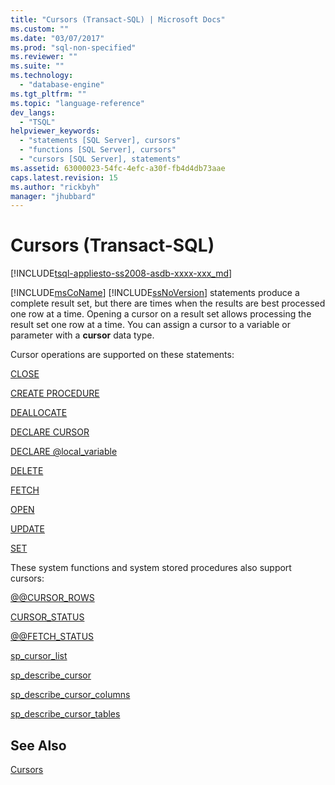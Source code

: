 ```yaml
---
title: "Cursors (Transact-SQL) | Microsoft Docs"
ms.custom: ""
ms.date: "03/07/2017"
ms.prod: "sql-non-specified"
ms.reviewer: ""
ms.suite: ""
ms.technology: 
  - "database-engine"
ms.tgt_pltfrm: ""
ms.topic: "language-reference"
dev_langs: 
  - "TSQL"
helpviewer_keywords: 
  - "statements [SQL Server], cursors"
  - "functions [SQL Server], cursors"
  - "cursors [SQL Server], statements"
ms.assetid: 63000023-54fc-4efc-a30f-fb4d4db73aae
caps.latest.revision: 15
ms.author: "rickbyh"
manager: "jhubbard"
---
```

# Cursors (Transact-SQL)
[!INCLUDE[tsql-appliesto-ss2008-asdb-xxxx-xxx_md](../../relational-databases/import-export/includes/tsql-appliesto-ss2008-asdb-xxxx-xxx-md.md)]

  [!INCLUDE[msCoName](../../advanced-analytics/r-services/tutorials/includes/msconame-md.md)] [!INCLUDE[ssNoVersion](../../advanced-analytics/r-services/includes/ssnoversion-md.md)] statements produce a complete result set, but there are times when the results are best processed one row at a time. Opening a cursor on a result set allows processing the result set one row at a time. You can assign a cursor to a variable or parameter with a **cursor** data type.  
  
 Cursor operations are supported on these statements:  
  
 [CLOSE](../Topic/CLOSE%20\(Transact-SQL\).md)  
  
 [CREATE PROCEDURE](../../t-sql/statements/create-procedure-transact-sql.md)  
  
 [DEALLOCATE](../Topic/DEALLOCATE%20\(Transact-SQL\).md)  
  
 [DECLARE CURSOR](../Topic/DECLARE%20CURSOR%20\(Transact-SQL\).md)  
  
 [DECLARE @local_variable](../Topic/DECLARE%20@local_variable%20\(Transact-SQL\).md)  
  
 [DELETE](../../t-sql/statements/delete-transact-sql.md)  
  
 [FETCH](../Topic/FETCH%20\(Transact-SQL\).md)  
  
 [OPEN](../Topic/OPEN%20\(Transact-SQL\).md)  
  
 [UPDATE](../../t-sql/queries/update-transact-sql.md)  
  
 [SET](../../t-sql/statements/set-statements-transact-sql.md)  
  
 These system functions and system stored procedures also support cursors:  
  
 [@@CURSOR_ROWS](../../t-sql/functions/cursor-rows-transact-sql.md)  
  
 [CURSOR_STATUS](../../t-sql/functions/cursor-status-transact-sql.md)  
  
 [@@FETCH_STATUS](../../t-sql/functions/fetch-status-transact-sql.md)  
  
 [sp_cursor_list](../../relational-databases/reference/system-stored-procedures/sp-cursor-list-transact-sql.md)  
  
 [sp_describe_cursor](../../relational-databases/reference/system-stored-procedures/sp-describe-cursor-transact-sql.md)  
  
 [sp_describe_cursor_columns](../../relational-databases/reference/system-stored-procedures/sp-describe-cursor-columns-transact-sql.md)  
  
 [sp_describe_cursor_tables](../../relational-databases/reference/system-stored-procedures/sp-describe-cursor-tables-transact-sql.md)  
  
## See Also  
 [Cursors](../../relational-databases/cursors.md)  
  
  
